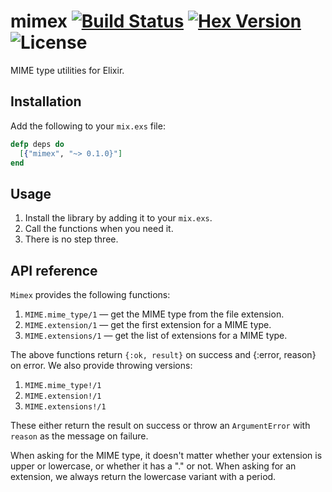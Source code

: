 # mimex [![Build Status]][build-link] [![Hex Version]][version-link] ![License]

MIME type utilities for Elixir.

## Installation

Add the following to your `mix.exs` file:

``` elixir
defp deps do
  [{"mimex", "~> 0.1.0}"]
end
```

## Usage

 1. Install the library by adding it to your `mix.exs`.
 2. Call the functions when you need it.
 3. There is no step three.

## API reference

`Mimex` provides the following functions:

 1. `MIME.mime_type/1` &mdash; get the MIME type from the file extension.
 2. `MIME.extension/1` &mdash; get the first extension for a MIME type.
 3. `MIME.extensions/1` &mdash; get the list of extensions for a MIME type.

The above functions return `{:ok, result}` on success and {:error, reason} on
error. We also provide throwing versions:

 1. `MIME.mime_type!/1`
 2. `MIME.extension!/1`
 3. `MIME.extensions!/1`

These either return the result on success or throw an `ArgumentError` with
`reason` as the message on failure.

When asking for the MIME type, it doesn't matter whether your extension is upper
or lowercase, or whether it has a "." or not. When asking for an extension, we
always return the lowercase variant with a period.

 [Build Status]:https://travic-ci.org/hex-sh/mimex.svg?branch=master
 [Hex Version]:https://img.shields.io/hexpm/v/mimex.svg?label=hex%20version
 [License]:https://img.shields.io/hexpm/l/mimex.svg
 [build-link]:https://travis-ci.org/hex-sh/mimex
 [version-link]:https://hex.pm/packages/mimex
